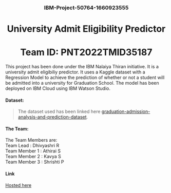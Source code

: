 
<h3 align="center">IBM-Project-50764-1660923555 </h3>
<h1 align="center">University Admit Eligibility Predictor </h1>
<h1 align="center"> Team ID: PNT2022TMID35187 </h1>

This project has been done under the IBM Nalaiya Thiran initiative. It is a university admit eligibiliy predictor. It uses a Kaggle dataset with a Regression Model to achieve the prediction of whether or not a student will be admitted into a university for Graduation School. The model has been deployed on IBM Cloud using IBM Watson Studio. 

<h4>Dataset: </h4>

> The dataset used has been linked here
  [graduation-admission-analysis-and-prediction-dataset](https://www.kaggle.com/code/suneelpatel/graduate-admission-analysis-and-prediction).

<h4> The Team: </h4>

<p>
The Team Members are: 
<br>
      Team Lead : Dhivyashri R <br>
      Team Member 1 : Athirai S <br>
      Team Member 2 : Kavya S <br>
      Team Member 3 : Shrishti P <br>
</p>

<h4> Link </h4>

<a href="http://avya.pythonanywhere.com/">Hosted here</a>






